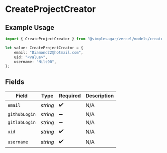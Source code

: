 # CreateProjectCreator

## Example Usage

```typescript
import { CreateProjectCreator } from "@simplesagar/vercel/models/createprojectop.js";

let value: CreateProjectCreator = {
    email: "Diamond22@hotmail.com",
    uid: "<value>",
    username: "Nils90",
};
```

## Fields

| Field              | Type               | Required           | Description        |
| ------------------ | ------------------ | ------------------ | ------------------ |
| `email`            | *string*           | :heavy_check_mark: | N/A                |
| `githubLogin`      | *string*           | :heavy_minus_sign: | N/A                |
| `gitlabLogin`      | *string*           | :heavy_minus_sign: | N/A                |
| `uid`              | *string*           | :heavy_check_mark: | N/A                |
| `username`         | *string*           | :heavy_check_mark: | N/A                |